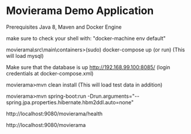 # Movierama Demo Application

Prerequisites Java 8, Maven and Docker Engine

make sure to check your shell with: "docker-machine env default"

movierama\src\main\containers>(sudo) docker-compose up (or run)  (This will load mysql)  

Make sure that the database is up http://192.168.99.100:8085/ (login credentials at docker-compose.xml)

movierama>mvn clean install  (This will load test data in addition)

movierama>mvn spring-boot:run -Drun.arguments="--spring.jpa.properties.hibernate.hbm2ddl.auto=none"

http://localhost:9080/movierama/health

http://localhost:9080/movierama
